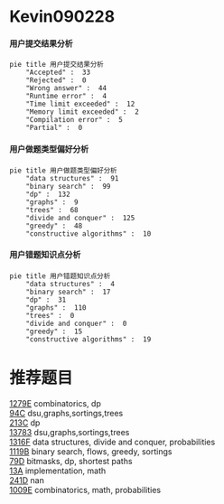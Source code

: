 # Kevin090228

<!-- tabs:start -->



#### **用户提交结果分析**

```mermaid
pie title 用户提交结果分析
    "Accepted" :  33
    "Rejected" :  0
    "Wrong answer" :  44
    "Runtime error" :  4
    "Time limit exceeded" :  12
    "Memory limit exceeded" :  2
    "Compilation error" :  5
    "Partial" :  0
```

#### **用户做题类型偏好分析**

```mermaid
pie title 用户做题类型偏好分析
    "data structures" :  91
    "binary search" :  99
    "dp" :  132
    "graphs" :  9
    "trees" :  68
    "divide and conquer" :  125
    "greedy" :  48
    "constructive algorithms" :  10
```
#### **用户错题知识点分析**

```mermaid
pie title 用户错题知识点分析
    "data structures" :  4
    "binary search" :  17
    "dp" :  31
    "graphs" :  110
    "trees" :  0
    "divide and conquer" :  0
    "greedy" :  15
    "constructive algorithms" :  19
```



<!-- tabs:end -->
# 推荐题目
[1279E](https://codeforces.com/contest/1279/problem/E)		combinatorics,
                        dp		  
[94C](https://codeforces.com/contest/94/problem/C)		dsu,graphs,sortings,trees		  
[213C](https://codeforces.com/contest/213/problem/C)		dp		  
[13783](https://codeforces.com/contest/1378/problem/3)		dsu,graphs,sortings,trees		  
[1316F](https://codeforces.com/contest/1316/problem/F)		data structures,
                        divide and conquer,
                        probabilities		  
[1119B](https://codeforces.com/contest/1119/problem/B)		binary search,
                        flows,
                        greedy,
                        sortings		  
[79D](https://codeforces.com/contest/79/problem/D)		bitmasks,
                        dp,
                        shortest paths		  
[13A](https://codeforces.com/contest/13/problem/A)		implementation,
                        math		  
[241D](https://codeforces.com/contest/241/problem/D)		nan		  
[1009E](https://codeforces.com/contest/1009/problem/E)		combinatorics,
                        math,
                        probabilities		  
